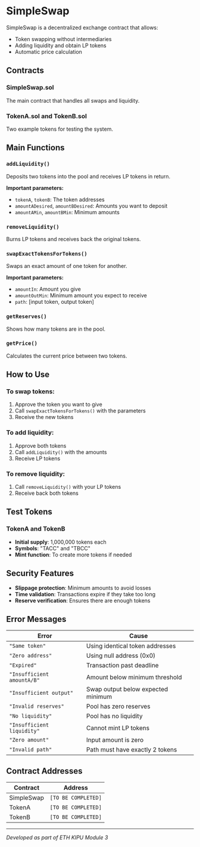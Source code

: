 # SimpleSwap

SimpleSwap is a decentralized exchange contract that allows:
- Token swapping without intermediaries
- Adding liquidity and obtain LP tokens
- Automatic price calculation

## Contracts

### SimpleSwap.sol
The main contract that handles all swaps and liquidity.

### TokenA.sol and TokenB.sol
Two example tokens for testing the system.

## Main Functions

### `addLiquidity()`
Deposits two tokens into the pool and receives LP tokens in return.

**Important parameters:**
- `tokenA`, `tokenB`: The token addresses
- `amountADesired`, `amountBDesired`: Amounts you want to deposit
- `amountAMin`, `amountBMin`: Minimum amounts

### `removeLiquidity()` 
Burns LP tokens and receives back the original tokens.

### `swapExactTokensForTokens()`
Swaps an exact amount of one token for another.

**Important parameters:**
- `amountIn`: Amount you give
- `amountOutMin`: Minimum amount you expect to receive
- `path`: [input token, output token]

### `getReserves()`
Shows how many tokens are in the pool.

### `getPrice()`
Calculates the current price between two tokens.

## How to Use

### To swap tokens:
1. Approve the token you want to give
2. Call `swapExactTokensForTokens()` with the parameters
3. Receive the new tokens

### To add liquidity:
1. Approve both tokens
2. Call `addLiquidity()` with the amounts
3. Receive LP tokens

### To remove liquidity:
1. Call `removeLiquidity()` with your LP tokens
2. Receive back both tokens

## Test Tokens

### TokenA and TokenB
- **Initial supply**: 1,000,000 tokens each
- **Symbols**: "TACC" and "TBCC"
- **Mint function**: To create more tokens if needed

## Security Features

- **Slippage protection**: Minimum amounts to avoid losses
- **Time validation**: Transactions expire if they take too long
- **Reserve verification**: Ensures there are enough tokens

## Error Messages

| Error | Cause |
|-------|-------|
| `"Same token"` | Using identical token addresses |
| `"Zero address"` | Using null address (0x0) |
| `"Expired"` | Transaction past deadline |
| `"Insufficient amountA/B"` | Amount below minimum threshold |
| `"Insufficient output"` | Swap output below expected minimum |
| `"Invalid reserves"` | Pool has zero reserves |
| `"No liquidity"` | Pool has no liquidity |
| `"Insufficient liquidity"` | Cannot mint LP tokens |
| `"Zero amount"` | Input amount is zero |
| `"Invalid path"` | Path must have exactly 2 tokens |

## Contract Addresses

| Contract | Address |
|----------|-----------|
| SimpleSwap | `[TO BE COMPLETED]` |
| TokenA | `[TO BE COMPLETED]` |
| TokenB | `[TO BE COMPLETED]` |

---
*Developed as part of ETH KIPU Module 3*
